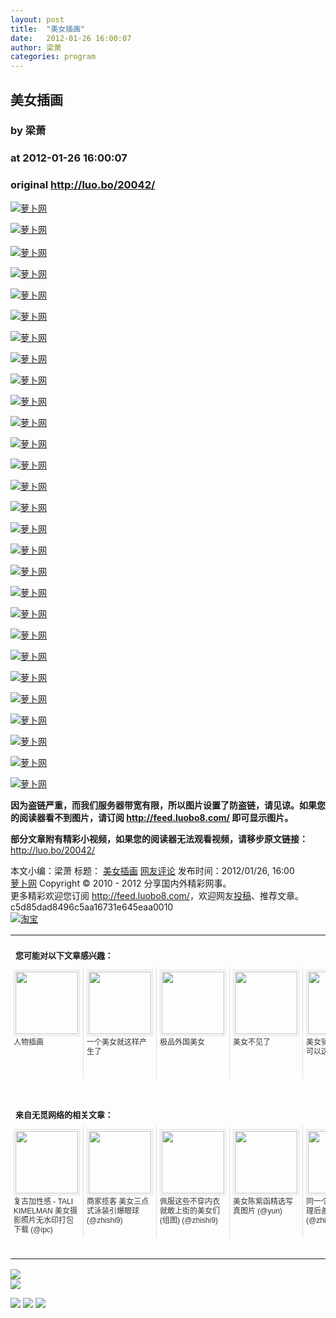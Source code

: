 ```yaml
---
layout: post
title:  "美女插画"
date:   2012-01-26 16:00:07
author: 梁萧
categories: program
---
```


## 美女插画
### by 梁萧
### at 2012-01-26 16:00:07
### original <http://luo.bo/20042/>

<p><a title="萝卜网" href="http://dulei.si/files/2012/01/25/69a13dcc36db6ae207f45001d3bcb358.jpg"><img title="萝卜网" src="http://dulei.si/files/2012/01/25/69a13dcc36db6ae207f45001d3bcb358.jpg" alt="萝卜网" border="0"></a></p><p><a title="萝卜网" href="http://ki.ki.ki/files/2012/01/25/2d316ba48bc999d286d382cd03ce7d5e.jpg"><img title="萝卜网" src="http://ki.ki.ki/files/2012/01/25/2d316ba48bc999d286d382cd03ce7d5e.jpg" alt="萝卜网" border="0"></a><br> <span></span><br> <a title="萝卜网" href="http://ki.ki.ki/files/2012/01/25/3814d8376a51d8888a0e0f5ba06e87fa.jpg"><img title="萝卜网" src="http://ki.ki.ki/files/2012/01/25/3814d8376a51d8888a0e0f5ba06e87fa.jpg" alt="萝卜网" border="0"></a></p><p><a title="萝卜网" href="http://ki.ki.ki/files/2012/01/25/37ff94ac830221f83b0e67c09716c870.jpg"><img title="萝卜网" src="http://ki.ki.ki/files/2012/01/25/37ff94ac830221f83b0e67c09716c870.jpg" alt="萝卜网" border="0"></a></p><p><a title="萝卜网" href="http://ki.ki.ki/files/2012/01/25/8b97498e4d55dfbc0f7dbb7cbc73e2fb.jpg"><img title="萝卜网" src="http://ki.ki.ki/files/2012/01/25/8b97498e4d55dfbc0f7dbb7cbc73e2fb.jpg" alt="萝卜网" border="0"></a></p><p><a title="萝卜网" href="http://ki.ki.ki/files/2012/01/25/82e64067e1741ae9246262094783d1d1.jpg"><img title="萝卜网" src="http://ki.ki.ki/files/2012/01/25/82e64067e1741ae9246262094783d1d1.jpg" alt="萝卜网" border="0"></a></p><p><a title="萝卜网" href="http://ki.ki.ki/files/2012/01/25/558cee6b1e65e725ee97a82423816cc8.jpg"><img title="萝卜网" src="http://ki.ki.ki/files/2012/01/25/558cee6b1e65e725ee97a82423816cc8.jpg" alt="萝卜网" border="0"></a></p><p><a title="萝卜网" href="http://ki.ki.ki/files/2012/01/25/4ef6ddbb5cfa7d2b00a4b0327a741fc1.jpg"><img title="萝卜网" src="http://ki.ki.ki/files/2012/01/25/4ef6ddbb5cfa7d2b00a4b0327a741fc1.jpg" alt="萝卜网" border="0"></a></p><p><a title="萝卜网" href="http://ki.ki.ki/files/2012/01/25/0ebf454972b32d82037d8cfd76d200c8.jpg"><img title="萝卜网" src="http://ki.ki.ki/files/2012/01/25/0ebf454972b32d82037d8cfd76d200c8.jpg" alt="萝卜网" border="0"></a></p><p><a title="萝卜网" href="http://ki.ki.ki/files/2012/01/25/12f20f8541997f7b03ae0bcc767684d2.jpg"><img title="萝卜网" src="http://ki.ki.ki/files/2012/01/25/12f20f8541997f7b03ae0bcc767684d2.jpg" alt="萝卜网" border="0"></a></p><p><a title="萝卜网" href="http://ki.ki.ki/files/2012/01/25/3444196ede56ce78eb4bca07c6aca7e0.jpg"><img title="萝卜网" src="http://ki.ki.ki/files/2012/01/25/3444196ede56ce78eb4bca07c6aca7e0.jpg" alt="萝卜网" border="0"></a></p><p><a title="萝卜网" href="http://ki.ki.ki/files/2012/01/25/1ac866c12682feeaf059520b05039a10.jpg"><img title="萝卜网" src="http://ki.ki.ki/files/2012/01/25/1ac866c12682feeaf059520b05039a10.jpg" alt="萝卜网" border="0"></a></p><p><a title="萝卜网" href="http://ki.ki.ki/files/2012/01/25/1ef651ed273ba278807ec74853689e70.jpg"><img title="萝卜网" src="http://ki.ki.ki/files/2012/01/25/1ef651ed273ba278807ec74853689e70.jpg" alt="萝卜网" border="0"></a></p><p><a title="萝卜网" href="http://ki.ki.ki/files/2012/01/25/8dac5520cae7730c7ba4db5d3205b546.jpg"><img title="萝卜网" src="http://ki.ki.ki/files/2012/01/25/8dac5520cae7730c7ba4db5d3205b546.jpg" alt="萝卜网" border="0"></a></p><p><a title="萝卜网" href="http://ki.ki.ki/files/2012/01/25/2e8ad1fc34d8884948577797fc921ff6.jpg"><img title="萝卜网" src="http://ki.ki.ki/files/2012/01/25/2e8ad1fc34d8884948577797fc921ff6.jpg" alt="萝卜网" border="0"></a></p><p><a title="萝卜网" href="http://ki.ki.ki/files/2012/01/25/758cf8d1e83330d4c850488de90c4825.jpg"><img title="萝卜网" src="http://ki.ki.ki/files/2012/01/25/758cf8d1e83330d4c850488de90c4825.jpg" alt="萝卜网" border="0"></a></p><p><a title="萝卜网" href="http://ki.ki.ki/files/2012/01/25/f0aaf7885d30befc7e2b56d19ad584f7.jpg"><img title="萝卜网" src="http://ki.ki.ki/files/2012/01/25/f0aaf7885d30befc7e2b56d19ad584f7.jpg" alt="萝卜网" border="0"></a></p><p><a title="萝卜网" href="http://ki.ki.ki/files/2012/01/25/4ee9b6faef6969506285fccc8345fff1.jpg"><img title="萝卜网" src="http://ki.ki.ki/files/2012/01/25/4ee9b6faef6969506285fccc8345fff1.jpg" alt="萝卜网" border="0"></a></p><p><a title="萝卜网" href="http://ki.ki.ki/files/2012/01/25/441c67a196689852e4aff9832376e2c9.jpg"><img title="萝卜网" src="http://ki.ki.ki/files/2012/01/25/441c67a196689852e4aff9832376e2c9.jpg" alt="萝卜网" border="0"></a></p><p><a title="萝卜网" href="http://ki.ki.ki/files/2012/01/25/e21c15b54fe3c50e1c8a0dc579f4c4cd.jpg"><img title="萝卜网" src="http://ki.ki.ki/files/2012/01/25/e21c15b54fe3c50e1c8a0dc579f4c4cd.jpg" alt="萝卜网" border="0"></a></p><p><a title="萝卜网" href="http://ki.ki.ki/files/2012/01/25/8389673c561022734d94058c9e55e132.jpg"><img title="萝卜网" src="http://ki.ki.ki/files/2012/01/25/8389673c561022734d94058c9e55e132.jpg" alt="萝卜网" border="0"></a></p><p><a title="萝卜网" href="http://ki.ki.ki/files/2012/01/25/4d45c0963f68f22b5416ad5262af915b.jpg"><img title="萝卜网" src="http://ki.ki.ki/files/2012/01/25/4d45c0963f68f22b5416ad5262af915b.jpg" alt="萝卜网" border="0"></a></p><p><a title="萝卜网" href="http://ki.ki.ki/files/2012/01/25/37af358e80a73a03ca6b45c0e1821d16.jpg"><img title="萝卜网" src="http://ki.ki.ki/files/2012/01/25/37af358e80a73a03ca6b45c0e1821d16.jpg" alt="萝卜网" border="0"></a></p><p><a title="萝卜网" href="http://ki.ki.ki/files/2012/01/25/faed664dcba252ff5673758956f34a14.jpg"><img title="萝卜网" src="http://ki.ki.ki/files/2012/01/25/faed664dcba252ff5673758956f34a14.jpg" alt="萝卜网" border="0"></a></p><p><a title="萝卜网" href="http://ki.ki.ki/files/2012/01/25/6225dae21fea1c1b8782c2caa7f44018.jpg"><img title="萝卜网" src="http://ki.ki.ki/files/2012/01/25/6225dae21fea1c1b8782c2caa7f44018.jpg" alt="萝卜网" border="0"></a></p><p><a title="萝卜网" href="http://ki.ki.ki/files/2012/01/25/5dcd0f1219366e7beacf88080b48b259.jpg"><img title="萝卜网" src="http://ki.ki.ki/files/2012/01/25/5dcd0f1219366e7beacf88080b48b259.jpg" alt="萝卜网" border="0"></a></p><p><a title="萝卜网" href="http://ki.ki.ki/files/2012/01/25/a3f04862fcb56761cafd514bc8f1cd77.jpg"><img title="萝卜网" src="http://ki.ki.ki/files/2012/01/25/a3f04862fcb56761cafd514bc8f1cd77.jpg" alt="萝卜网" border="0"></a></p><p><a title="萝卜网" href="http://ki.ki.ki/files/2012/01/25/6379be720f1f256bc5fcf99605bc941a.jpg"><img title="萝卜网" src="http://ki.ki.ki/files/2012/01/25/6379be720f1f256bc5fcf99605bc941a.jpg" alt="萝卜网" border="0"></a></p><p><strong>因为盗链严重，而我们服务器带宽有限，所以图片设置了防盗链，请见谅。如果您的阅读器看不到图片，请订阅 <a href="http://feed.luobo8.com/">http://feed.luobo8.com/</a> 即可显示图片。</strong></p><p><strong>部分文章附有精彩小视频，如果您的阅读器无法观看视频，请移步原文链接：</strong> <a href="http://luo.bo/20042/" title="美女插画">http://luo.bo/20042/</a></p> 本文小编：梁萧 标题： <a href="http://luo.bo/20042/" title="美女插画">美女插画</a> <a href="http://luo.bo/20042/#comments" title="to the comments">网友评论</a> 发布时间：2012/01/26, 16:00 <br> <a href="http://luo.bo/" title="萝卜网 - 人人都是艺术家">萝卜网</a> Copyright © 2010 - 2012 分享国内外精彩网事。<br> 更多精彩欢迎您订阅 <a href="http://feed.luobo8.com/">http://feed.luobo8.com/</a>，欢迎网友<a href="http://luo.bo/delivery/">投稿</a>、推荐文章。<br> c5d85dad8496c5aa16731e645eaa0010<br><a href="http://8.nf/1100" title="淘宝"><img src="http://dulei.si/files/2011/08/25/69cb3ea317a32c4e6143e665fdb20b14.300-250.jpg" alt="淘宝" border="0"></a><br><table cellspacing="0" cellpadding="3" border="0" style="clear:both"><tr><td colspan="5"><b><font size="-1" style="display:block!important;padding:20px 0 5px!important">您可能对以下文章感兴趣：</font></b></td></tr><tr><td width="106" valign="top" style="padding:5px!important;margin:0!important"> <a title="人物插画" style="text-decoration:none!important" href="http://app.wumii.com/ext/redirect.htm?url=http%3A%2F%2Fluo.bo%2F19635%2F&amp;from=http%3A%2F%2Fluo.bo%2F20042%2F"> <img style="margin:0!important;padding:2px!important;border:1px solid #dddddd!important;width:100px!important;height:100px!important" src="http://static.wumii.com/site_images/2012/01/14/13937719.jpg" width="100px" height="100px"><br> <font size="-1" color="#333333" style="display:block!important;line-height:15px!important;width:106px!important;font:12px/15px arial!important;height:60px!important;margin:3px 0 0 0!important;padding:0!important;overflow:hidden!important">人物插画</font> </a></td><td width="106" valign="top" style="padding:5px!important;margin:0!important;border-left:1px solid #dddddd!important"> <a title="一个美女就这样产生了" style="text-decoration:none!important" href="http://app.wumii.com/ext/redirect.htm?url=http%3A%2F%2Fluo.bo%2F5436%2F&amp;from=http%3A%2F%2Fluo.bo%2F20042%2F"> <img style="margin:0!important;padding:2px!important;border:1px solid #dddddd!important;width:100px!important;height:100px!important" src="http://static.wumii.com/site_images/2011/03/06/3147124.jpg" width="100px" height="100px"><br> <font size="-1" color="#333333" style="display:block!important;line-height:15px!important;width:106px!important;font:12px/15px arial!important;height:60px!important;margin:3px 0 0 0!important;padding:0!important;overflow:hidden!important">一个美女就这样产生了</font> </a></td><td width="106" valign="top" style="padding:5px!important;margin:0!important;border-left:1px solid #dddddd!important"> <a title="极品外国美女" style="text-decoration:none!important" href="http://app.wumii.com/ext/redirect.htm?url=http%3A%2F%2Fluo.bo%2F4025%2F&amp;from=http%3A%2F%2Fluo.bo%2F20042%2F"> <img style="margin:0!important;padding:2px!important;border:1px solid #dddddd!important;width:100px!important;height:100px!important" src="http://static.wumii.com/site_images/2011/01/04/1787553.jpg" width="100px" height="100px"><br> <font size="-1" color="#333333" style="display:block!important;line-height:15px!important;width:106px!important;font:12px/15px arial!important;height:60px!important;margin:3px 0 0 0!important;padding:0!important;overflow:hidden!important">极品外国美女</font> </a></td><td width="106" valign="top" style="padding:5px!important;margin:0!important;border-left:1px solid #dddddd!important"> <a title="美女不见了" style="text-decoration:none!important" href="http://app.wumii.com/ext/redirect.htm?url=http%3A%2F%2Fluo.bo%2F8%2F&amp;from=http%3A%2F%2Fluo.bo%2F20042%2F"> <img style="margin:0!important;padding:2px!important;border:1px solid #dddddd!important;width:100px!important;height:100px!important" src="http://static.wumii.com/site_images/2011/08/20/23710440.jpg" width="100px" height="100px"><br> <font size="-1" color="#333333" style="display:block!important;line-height:15px!important;width:106px!important;font:12px/15px arial!important;height:60px!important;margin:3px 0 0 0!important;padding:0!important;overflow:hidden!important">美女不见了</font> </a></td><td width="106" valign="top" style="padding:5px!important;margin:0!important;border-left:1px solid #dddddd!important"> <a title="美女骑自行车居然可以这样" style="text-decoration:none!important" href="http://app.wumii.com/ext/redirect.htm?url=http%3A%2F%2Fluo.bo%2F5957%2F&amp;from=http%3A%2F%2Fluo.bo%2F20042%2F"> <img style="margin:0!important;padding:2px!important;border:1px solid #dddddd!important;width:100px!important;height:100px!important" src="http://static.wumii.com/site_images/2011/03/19/3820775.jpg" width="100px" height="100px"><br> <font size="-1" color="#333333" style="display:block!important;line-height:15px!important;width:106px!important;font:12px/15px arial!important;height:60px!important;margin:3px 0 0 0!important;padding:0!important;overflow:hidden!important">美女骑自行车居然可以这样</font> </a></td></tr> <td><br><tr><td colspan="5"><b><font size="-1" style="display:block!important;padding:20px 0 5px!important">来自无觅网络的相关文章：</font></b></td></tr><tr><td width="106" valign="top" style="padding:5px!important;margin:0!important"> <a title="复古加性感 - TALI KIMELMAN 美女摄影照片无水印打包下载" style="text-decoration:none!important" href="http://app.wumii.com/ext/redirect.htm?url=http%3A%2F%2Fwww.ipc.me%2Ftali-kimelman.html&amp;from=http%3A%2F%2Fluo.bo%2F20042%2F"> <img style="margin:0!important;padding:2px!important;border:1px solid #dddddd!important;width:100px!important;height:100px!important" src="http://static.wumii.com/site_images/2012/01/17/14074902.jpg" width="100px" height="100px"><br> <font size="-1" color="#333333" style="display:block!important;line-height:15px!important;width:106px!important;font:12px/15px arial!important;height:60px!important;margin:3px 0 0 0!important;padding:0!important;overflow:hidden!important">复古加性感 - TALI KIMELMAN 美女摄影照片无水印打包下载 (@ipc)</font> </a></td><td width="106" valign="top" style="padding:5px!important;margin:0!important;border-left:1px solid #dddddd!important"> <a title="商家揽客 美女三点式泳装引爆眼球" style="text-decoration:none!important" href="http://app.wumii.com/ext/redirect.htm?url=http%3A%2F%2Fzhishi9.com%2Flieqishipin%2F20110529%2F1306649724262.html&amp;from=http%3A%2F%2Fluo.bo%2F20042%2F"> <img style="margin:0!important;padding:2px!important;border:1px solid #dddddd!important;width:100px!important;height:100px!important" src="http://static.wumii.com/site_images/2011/05/30/10106535.jpg" width="100px" height="100px"><br> <font size="-1" color="#333333" style="display:block!important;line-height:15px!important;width:106px!important;font:12px/15px arial!important;height:60px!important;margin:3px 0 0 0!important;padding:0!important;overflow:hidden!important">商家揽客 美女三点式泳装引爆眼球 (@zhishi9)</font> </a></td><td width="106" valign="top" style="padding:5px!important;margin:0!important;border-left:1px solid #dddddd!important"> <a title="佩服这些不穿内衣就敢上街的美女们(组图)" style="text-decoration:none!important" href="http://app.wumii.com/ext/redirect.htm?url=http%3A%2F%2Fzhishi9.com%2Fqiwenguaishi%2F20110116%2F129514709386.html&amp;from=http%3A%2F%2Fluo.bo%2F20042%2F"> <img style="margin:0!important;padding:2px!important;border:1px solid #dddddd!important;width:100px!important;height:100px!important" src="http://static.wumii.com/site_images/2011/05/20/9040372.jpg" width="100px" height="100px"><br> <font size="-1" color="#333333" style="display:block!important;line-height:15px!important;width:106px!important;font:12px/15px arial!important;height:60px!important;margin:3px 0 0 0!important;padding:0!important;overflow:hidden!important">佩服这些不穿内衣就敢上街的美女们(组图) (@zhishi9)</font> </a></td><td width="106" valign="top" style="padding:5px!important;margin:0!important;border-left:1px solid #dddddd!important"> <a title="美女陈紫函精选写真图片" style="text-decoration:none!important" href="http://app.wumii.com/ext/redirect.htm?url=http%3A%2F%2Fyun.im%2Fyunseo%2F7949.html&amp;from=http%3A%2F%2Fluo.bo%2F20042%2F"> <img style="margin:0!important;padding:2px!important;border:1px solid #dddddd!important;width:100px!important;height:100px!important" src="http://static.wumii.com/site_images/2011/08/01/20291131.jpg" width="100px" height="100px"><br> <font size="-1" color="#333333" style="display:block!important;line-height:15px!important;width:106px!important;font:12px/15px arial!important;height:60px!important;margin:3px 0 0 0!important;padding:0!important;overflow:hidden!important">美女陈紫函精选写真图片 (@yun)</font> </a></td><td width="106" valign="top" style="padding:5px!important;margin:0!important;border-left:1px solid #dddddd!important"> <a title="同一个美女图片处理后差别这么大" style="text-decoration:none!important" href="http://app.wumii.com/ext/redirect.htm?url=http%3A%2F%2Fzhishi9.com%2Fphoto%2F20110124%2F129585575411.html&amp;from=http%3A%2F%2Fluo.bo%2F20042%2F"> <img style="margin:0!important;padding:2px!important;border:1px solid #dddddd!important;width:100px!important;height:100px!important" src="http://static.wumii.com/site_images/2011/05/19/8957181.jpg" width="100px" height="100px"><br> <font size="-1" color="#333333" style="display:block!important;line-height:15px!important;width:106px!important;font:12px/15px arial!important;height:60px!important;margin:3px 0 0 0!important;padding:0!important;overflow:hidden!important">同一个美女图片处理后差别这么大 (@zhishi9)</font> </a></td></tr><tr><td colspan="5" align="right"> <a style="text-decoration:none!important" href="http://www.wumii.com/widget/relatedItems.htm" title="无觅相关文章插件"> <font size="-1" color="#bbbbbb" style="display:block!important;font-family:arial!important;padding:5px 0!important;font-size:12px!important;color:#bbb!important">无觅</font> </a></td></tr></td></table>
<p><a href="http://feedads.g.doubleclick.net/~a/dT78LqIwj0A60RinZ4ABc9N5dsM/0/da"><img src="http://feedads.g.doubleclick.net/~a/dT78LqIwj0A60RinZ4ABc9N5dsM/0/di" border="0" ismap></a><br>
<a href="http://feedads.g.doubleclick.net/~a/dT78LqIwj0A60RinZ4ABc9N5dsM/1/da"><img src="http://feedads.g.doubleclick.net/~a/dT78LqIwj0A60RinZ4ABc9N5dsM/1/di" border="0" ismap></a></p><div>
<a href="http://feeds.feedburner.com/~ff/tamd?a=4_v51IwQbM4:l4ay7KMV99g:yIl2AUoC8zA"><img src="http://feeds.feedburner.com/~ff/tamd?d=yIl2AUoC8zA" border="0"></a> <a href="http://feeds.feedburner.com/~ff/tamd?a=4_v51IwQbM4:l4ay7KMV99g:qj6IDK7rITs"><img src="http://feeds.feedburner.com/~ff/tamd?d=qj6IDK7rITs" border="0"></a> <a href="http://feeds.feedburner.com/~ff/tamd?a=4_v51IwQbM4:l4ay7KMV99g:-BTjWOF_DHI"><img src="http://feeds.feedburner.com/~ff/tamd?i=4_v51IwQbM4:l4ay7KMV99g:-BTjWOF_DHI" border="0"></a>
</div>